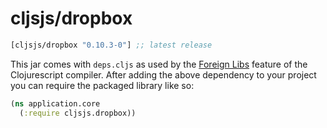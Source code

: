 # cljsjs/dropbox

[](dependency)
```clojure
[cljsjs/dropbox "0.10.3-0"] ;; latest release
```
[](/dependency)

This jar comes with `deps.cljs` as used by the [Foreign Libs][flibs] feature
of the Clojurescript compiler. After adding the above dependency to your project
you can require the packaged library like so:

```clojure
(ns application.core
  (:require cljsjs.dropbox))
```

[flibs]: https://github.com/clojure/clojurescript/wiki/Foreign-Dependencies
